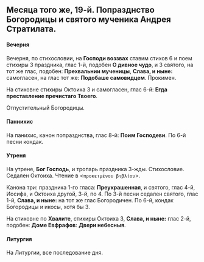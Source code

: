 
## Месяца того же, 19-й. Попразднство Богородицы и святого мученика Андрея Стратилата.

#### Вечерня

Вечерня, по стихословии, на **Господи воззвах** ставим стихов 6 и поем
стихиры 3 праздника, глас 1-й, подобен **О дивное чудо**, и 3 святого,
на тот же глас, подобен: **Прехвальнии мученицы**, **Слава, и ныне:** 
самогласен, на глас тот же: **Подобаше самовидцем**. Прокимен.

На стиховне стихиры Октоиха 3 и самогласен, глас 6-й: 
**Егда преставление пречистаго Твоего**.

Отпустительный Богородицы.

#### Паннихис

На панихис, канон попразднства, глас 8-й: **Поим Господеви**. 
По 6-й песни кондак. 

#### Утреня

На утрене, **Бог Господь**, и тропарь праздника 3-жды. Стихословие. 
Седален Октоиха. Чтение в <`προκειμένου βιβλίου`>.

Канона три: праздника 1-го гласа: **Преукрашенная**, и святого, глас 4-й, 
Иосифа, и Октоиха другой, 3-й, по 4. По 3-й песни седален святого, глас 1-й, 
**Слава, и ныне:** на тот же глас Богородичен. По 6-й, кондак Богородицы 
и икосы, хотя бы 3.

На стиховне по **Хвалите**, стихиры Октоиха 3, **Слава, и ныне:** глас 2-й, 
подобен: **Доме Евфрафов**: **Двери небесныя**.
 
#### Литургия

На Литургии, все последование дня.
